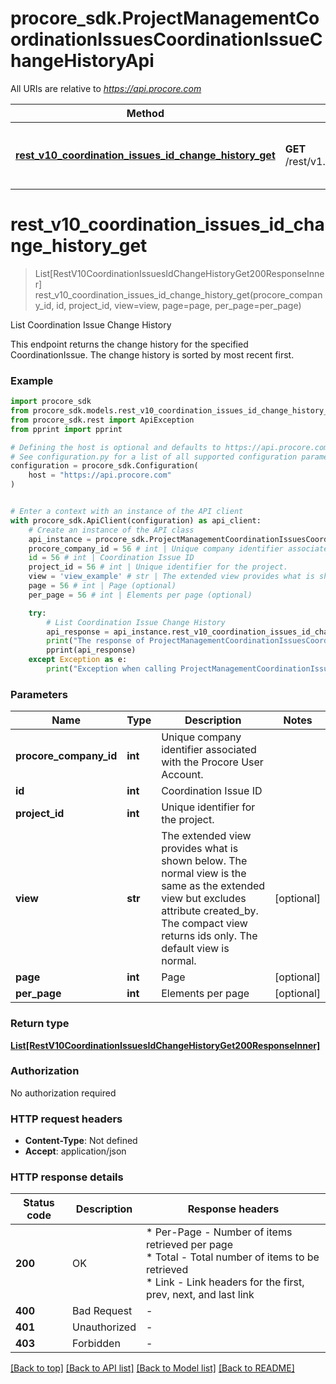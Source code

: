 # procore_sdk.ProjectManagementCoordinationIssuesCoordinationIssueChangeHistoryApi

All URIs are relative to *https://api.procore.com*

Method | HTTP request | Description
------------- | ------------- | -------------
[**rest_v10_coordination_issues_id_change_history_get**](ProjectManagementCoordinationIssuesCoordinationIssueChangeHistoryApi.md#rest_v10_coordination_issues_id_change_history_get) | **GET** /rest/v1.0/coordination_issues/{id}/change_history | List Coordination Issue Change History


# **rest_v10_coordination_issues_id_change_history_get**
> List[RestV10CoordinationIssuesIdChangeHistoryGet200ResponseInner] rest_v10_coordination_issues_id_change_history_get(procore_company_id, id, project_id, view=view, page=page, per_page=per_page)

List Coordination Issue Change History

This endpoint returns the change history for the specified CoordinationIssue. The change history is sorted by most recent first.

### Example


```python
import procore_sdk
from procore_sdk.models.rest_v10_coordination_issues_id_change_history_get200_response_inner import RestV10CoordinationIssuesIdChangeHistoryGet200ResponseInner
from procore_sdk.rest import ApiException
from pprint import pprint

# Defining the host is optional and defaults to https://api.procore.com
# See configuration.py for a list of all supported configuration parameters.
configuration = procore_sdk.Configuration(
    host = "https://api.procore.com"
)


# Enter a context with an instance of the API client
with procore_sdk.ApiClient(configuration) as api_client:
    # Create an instance of the API class
    api_instance = procore_sdk.ProjectManagementCoordinationIssuesCoordinationIssueChangeHistoryApi(api_client)
    procore_company_id = 56 # int | Unique company identifier associated with the Procore User Account.
    id = 56 # int | Coordination Issue ID
    project_id = 56 # int | Unique identifier for the project.
    view = 'view_example' # str | The extended view provides what is shown below. The normal view is the same as the extended view but excludes attribute created_by. The compact view returns ids only. The default view is normal. (optional)
    page = 56 # int | Page (optional)
    per_page = 56 # int | Elements per page (optional)

    try:
        # List Coordination Issue Change History
        api_response = api_instance.rest_v10_coordination_issues_id_change_history_get(procore_company_id, id, project_id, view=view, page=page, per_page=per_page)
        print("The response of ProjectManagementCoordinationIssuesCoordinationIssueChangeHistoryApi->rest_v10_coordination_issues_id_change_history_get:\n")
        pprint(api_response)
    except Exception as e:
        print("Exception when calling ProjectManagementCoordinationIssuesCoordinationIssueChangeHistoryApi->rest_v10_coordination_issues_id_change_history_get: %s\n" % e)
```



### Parameters


Name | Type | Description  | Notes
------------- | ------------- | ------------- | -------------
 **procore_company_id** | **int**| Unique company identifier associated with the Procore User Account. | 
 **id** | **int**| Coordination Issue ID | 
 **project_id** | **int**| Unique identifier for the project. | 
 **view** | **str**| The extended view provides what is shown below. The normal view is the same as the extended view but excludes attribute created_by. The compact view returns ids only. The default view is normal. | [optional] 
 **page** | **int**| Page | [optional] 
 **per_page** | **int**| Elements per page | [optional] 

### Return type

[**List[RestV10CoordinationIssuesIdChangeHistoryGet200ResponseInner]**](RestV10CoordinationIssuesIdChangeHistoryGet200ResponseInner.md)

### Authorization

No authorization required

### HTTP request headers

 - **Content-Type**: Not defined
 - **Accept**: application/json

### HTTP response details

| Status code | Description | Response headers |
|-------------|-------------|------------------|
**200** | OK |  * Per-Page - Number of items retrieved per page <br>  * Total - Total number of items to be retrieved <br>  * Link - Link headers for the first, prev, next, and last link <br>  |
**400** | Bad Request |  -  |
**401** | Unauthorized |  -  |
**403** | Forbidden |  -  |

[[Back to top]](#) [[Back to API list]](../README.md#documentation-for-api-endpoints) [[Back to Model list]](../README.md#documentation-for-models) [[Back to README]](../README.md)

